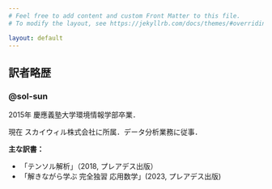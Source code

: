 ```yaml
---
# Feel free to add content and custom Front Matter to this file.
# To modify the layout, see https://jekyllrb.com/docs/themes/#overriding-theme-defaults

layout: default
---
```


## 訳者略歴

### @sol-sun
2015年 慶應義塾大学環境情報学部卒業．

現在 スカイウィル株式会社に所属．データ分析業務に従事．

**主な訳書：**
- 「テンソル解析」（2018, プレアデス出版）
- 「解きながら学ぶ 完全独習 応用数学」(2023, プレアデス出版)

